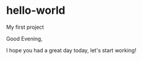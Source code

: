 # hello-world
My first project

Good Evening,

I hope you had a great day today, let's start working!
